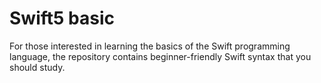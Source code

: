 # Swift5 basic
For those interested in learning the basics of the Swift programming language, the repository contains beginner-friendly Swift syntax that you should study.
